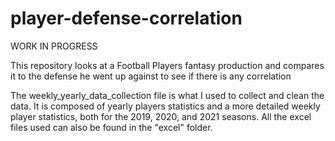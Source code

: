 # player-defense-correlation
WORK IN PROGRESS

This repository looks at a Football Players fantasy production and compares it to the defense he went up against to see if there is any correlation

The weekly_yearly_data_collection file is what I used to collect and clean the data. It is composed of yearly players statistics and a more detailed weekly player statistics, both for the 2019, 2020, and 2021 seasons. All the excel files used can also be found in the "excel" folder.
